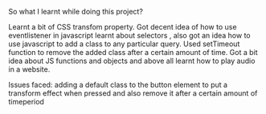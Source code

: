 So what I learnt while doing this project?

Learnt a bit of CSS transfom property. Got decent idea of how to use eventlistener in javascript learnt about selectors , also got an idea how to use javascript to add a class to any particular query. Used setTimeout function to remove the added class after a certain amount of time. Got a bit idea about JS functions and objects and above all learnt how to play audio in a website.

Issues faced: adding a default class to the button element to put a transform effect when pressed and also remove it after a certain amount of timeperiod
